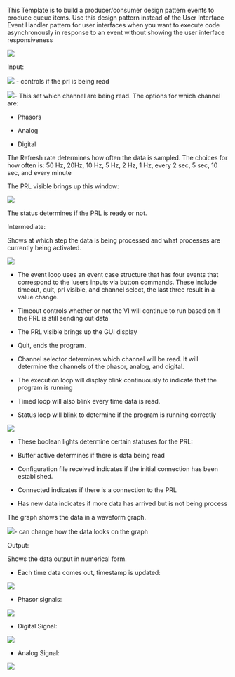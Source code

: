 ﻿This Template is to build a producer/consumer design pattern events to produce queue items. Use this design pattern instead of the User Interface Event Handler pattern for user interfaces when you want to execute code asynchronously in response to an event without showing the user interface responsiveness

![](https://lh4.googleusercontent.com/QHMKvT1bnImDUquyyLtvvt4gxgyYSDePy5f2en6qHuBxIg5Ura42MA2gisB6RRzbxpAh-CEFJ-NVtF19hU-ntPvVpuM-4U7g3_L41wonw08dB8-6O060bc1lDIYUVs0p-dPKuNWg)

  

Input:

![](https://lh5.googleusercontent.com/vYd1BbxCD6tg3NUScxx9m1tWAW-LHb_mn1c09GrR6YhhTZvzy_fldhMZJ5lBI1D2mVbQ__7mmilrs0J5a-xTEWx5c23wLQ8TW4TbOECr2JyTSeMGERsnx2AtM6ad0-KeUUwx1dj9) - controls if the prl is being read

![](https://lh3.googleusercontent.com/UE12wZWCiV-6G1c4XAjSx8lwFndvi7JmnpztsLdGFrbvLuavk2SJ1xWQp3tz_wGF-vMo_4kCV1S6gRkXKITmHiAXMqPcFTQvpFvM1WukaIcTiGeVEysEJ5ufxD_xVjptVqNaz7Yu)- This set which channel are being read. The options for which channel are:

-   Phasors
    
-   Analog
    
-   Digital
    

The Refresh rate determines how often the data is sampled. The choices for how often is: 50 Hz, 20Hz, 10 Hz, 5 Hz, 2 Hz, 1 Hz, every 2 sec, 5 sec, 10 sec, and every minute

  

The PRL visible brings up this window:

![](https://lh4.googleusercontent.com/SYjoxGb42ecbfVr_ib8yFNIJ953PjkK7Mm8tzQqmQMsZ3YLYhn9KTR9RRr0twQYJfjSYdTMZnDqL7ppHFZrWeKhxZYq126LrsyM65I7hU44HQuO9qX1RX4Z77mREwBFHq02M9h2c)

The status determines if the PRL is ready or not.

  

Intermediate:

Shows at which step the data is being processed and what processes are currently being activated.

![](https://lh4.googleusercontent.com/AKiEJTLP9sOpfoyrP797Le8mGfcRJ59t8Yfh90yz1PIiqj1S5GCL0W0JLxDVw7bc7Z2a17L9r_Wrx-YlQ9fcvE8gbXQ2YXJJ72mF1SbUFpOpiKq77Sl88HCf3VDmA6JnyukIzhn6)

-   The event loop uses an event case structure that has four events that correspond to the iusers inputs via button commands. These include timeout, quit, prl visible, and channel select, the last three result in a value change.
    

-   Timeout controls whether or not the VI will continue to run based on if the PRL is still sending out data
    
-   The PRL visible brings up the GUI display
    
-   Quit, ends the program.
    
-   Channel selector determines which channel will be read. It will determine the channels of the phasor, analog, and digital.
    

-   The execution loop will display blink continuously to indicate that the program is running
    
-   Timed loop will also blink every time data is read.
    
-   Status loop will blink to determine if the program is running correctly
    

![](https://lh3.googleusercontent.com/Ohs9r2qFX7EuoKPTDwfikdWxRqpTtR1eR2HYO-gpDKNqhxqIGeI91UrUNkhIPt9sD82V-3g7xvrWv6Wz7yL7eY54HdBj75zSGjoRpyskvTgF6iH8EnMmxARerEktHMJfglwD9LVe)

-   These boolean lights determine certain statuses for the PRL:
    

-   Buffer active determines if there is data being read
    
-   Configuration file received indicates if the initial connection has been established.
    
-   Connected indicates if there is a connection to the PRL
    
-   Has new data indicates if more data has arrived but is not being process
    

The graph shows the data in a waveform graph.

![](https://lh5.googleusercontent.com/UeKBs4BWZgpg18cNQ8zlvUyMvZ1CL7o-I1ptnkZmpOGyml4sLGJz6JbtIpWYXgJq-x44JfdQa988Gx6BA6rbTCu5pxP3LGr1Rh-fynJaFIFcnh1uAIGAJRxoEbmmklYt3TN3Hagw)- can change how the data looks on the graph

  

Output:

Shows the data output in numerical form.

  

-   Each time data comes out, timestamp is updated:
    

![](https://lh3.googleusercontent.com/uOVDO3b0HUg8PHqBkbeI48ACVUOW1jYKuMfWn7Db2J0owt-FcHxWRwoRhFvRnD9IY6typXstD-tYfJuZjoV_hT0MSfo_9nft3wmDha2XBAuMdgY2MWt_LU7nZ_TLW36Ro1K9w5aA)

-   Phasor signals:
    

![](https://lh4.googleusercontent.com/RDbO1kGTUqo4AL0GMIGnFEJNiq99OWZoTjDs_cn7xRGte32Va8hQz_G2cCkuxpSlzIyot1L4zZEvjPVNuyfFPYEG392NuJLwbaaceAdWNUUoQiHMEsX0LYfJrmuRFkmXtEkE3L-N)

-   Digital Signal:
    

![](https://lh4.googleusercontent.com/p5TBgkiVeGkB_FrYWzhiYcWm5qmbStgEGoffFYCgEizJ2x9mE_9W10lNBpEfHPV1E44d47CACW5mfUg3wosmC6L_2JwII9JAD6NqFHHS9nD-LtjpSSGE-7EyGhWWH5hE7jehflZx)

-   Analog Signal:
    

![](https://lh6.googleusercontent.com/D21SEZsBfZ4ohA5xC1H7M73SFtaHJ2VzP_CFsGtpV3tSd7jUSnrqS8gGznqNyjTwAYeZ5xdRQfKzu6ajM-d_1vELeWtfoOUHBxj3TezYMqzPQ1TG523nJhW2a0J6gXQujAJ2KNCE)
